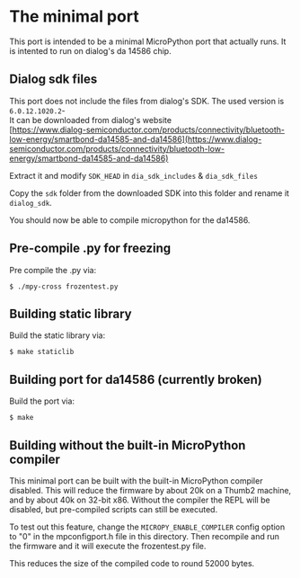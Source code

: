 # The minimal port

This port is intended to be a minimal MicroPython port that actually runs.
It is intented to run on dialog's da 14586 chip.

## Dialog sdk files

This port does not include the files from dialog's SDK. The used version is `6.0.12.1020.2`-<br>
It can be downloaded from dialog's website <br>
[https://www.dialog-semiconductor.com/products/connectivity/bluetooth-low-energy/smartbond-da14585-and-da14586](https://www.dialog-semiconductor.com/products/connectivity/bluetooth-low-energy/smartbond-da14585-and-da14586)

Extract it and modify `SDK_HEAD` in `dia_sdk_includes` & `dia_sdk_files`

Copy the `sdk` folder from the downloaded SDK into this folder and rename it `dialog_sdk`.

You should now be able to compile micropython for the da14586.

## Pre-compile .py for freezing
Pre compile the .py via:

    $ ./mpy-cross frozentest.py

## Building static library

Build the static library via:

    $ make staticlib

## Building port for da14586 (currently broken)

Build the port via:

    $ make

## Building without the built-in MicroPython compiler

This minimal port can be built with the built-in MicroPython compiler
disabled.  This will reduce the firmware by about 20k on a Thumb2 machine,
and by about 40k on 32-bit x86.  Without the compiler the REPL will be
disabled, but pre-compiled scripts can still be executed.

To test out this feature, change the `MICROPY_ENABLE_COMPILER` config
option to "0" in the mpconfigport.h file in this directory.  Then
recompile and run the firmware and it will execute the frozentest.py
file.

This reduces the size of the compiled code to round 52000 bytes.